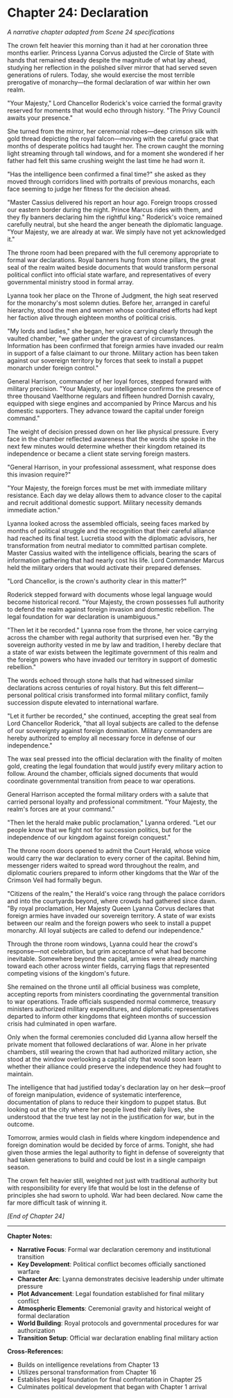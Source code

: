 # Chapter 24: Declaration

*A narrative chapter adapted from Scene 24 specifications*

The crown felt heavier this morning than it had at her coronation three months earlier. Princess Lyanna Corvus adjusted the Circle of State with hands that remained steady despite the magnitude of what lay ahead, studying her reflection in the polished silver mirror that had served seven generations of rulers. Today, she would exercise the most terrible prerogative of monarchy—the formal declaration of war within her own realm.

"Your Majesty," Lord Chancellor Roderick's voice carried the formal gravity reserved for moments that would echo through history. "The Privy Council awaits your presence."

She turned from the mirror, her ceremonial robes—deep crimson silk with gold thread depicting the royal falcon—moving with the careful grace that months of desperate politics had taught her. The crown caught the morning light streaming through tall windows, and for a moment she wondered if her father had felt this same crushing weight the last time he had worn it.

"Has the intelligence been confirmed a final time?" she asked as they moved through corridors lined with portraits of previous monarchs, each face seeming to judge her fitness for the decision ahead.

"Master Cassius delivered his report an hour ago. Foreign troops crossed our eastern border during the night. Prince Marcus rides with them, and they fly banners declaring him the rightful king." Roderick's voice remained carefully neutral, but she heard the anger beneath the diplomatic language. "Your Majesty, we are already at war. We simply have not yet acknowledged it."

The throne room had been prepared with the full ceremony appropriate to formal war declarations. Royal banners hung from stone pillars, the great seal of the realm waited beside documents that would transform personal political conflict into official state warfare, and representatives of every governmental ministry stood in formal array.

Lyanna took her place on the Throne of Judgment, the high seat reserved for the monarchy's most solemn duties. Before her, arranged in careful hierarchy, stood the men and women whose coordinated efforts had kept her faction alive through eighteen months of political crisis.

"My lords and ladies," she began, her voice carrying clearly through the vaulted chamber, "we gather under the gravest of circumstances. Information has been confirmed that foreign armies have invaded our realm in support of a false claimant to our throne. Military action has been taken against our sovereign territory by forces that seek to install a puppet monarch under foreign control."

General Harrison, commander of her loyal forces, stepped forward with military precision. "Your Majesty, our intelligence confirms the presence of three thousand Vaelthorne regulars and fifteen hundred Dornish cavalry, equipped with siege engines and accompanied by Prince Marcus and his domestic supporters. They advance toward the capital under foreign command."

The weight of decision pressed down on her like physical pressure. Every face in the chamber reflected awareness that the words she spoke in the next few minutes would determine whether their kingdom retained its independence or became a client state serving foreign masters.

"General Harrison, in your professional assessment, what response does this invasion require?"

"Your Majesty, the foreign forces must be met with immediate military resistance. Each day we delay allows them to advance closer to the capital and recruit additional domestic support. Military necessity demands immediate action."

Lyanna looked across the assembled officials, seeing faces marked by months of political struggle and the recognition that their careful alliance had reached its final test. Lucretia stood with the diplomatic advisors, her transformation from neutral mediator to committed partisan complete. Master Cassius waited with the intelligence officials, bearing the scars of information gathering that had nearly cost his life. Lord Commander Marcus held the military orders that would activate their prepared defenses.

"Lord Chancellor, is the crown's authority clear in this matter?"

Roderick stepped forward with documents whose legal language would become historical record. "Your Majesty, the crown possesses full authority to defend the realm against foreign invasion and domestic rebellion. The legal foundation for war declaration is unambiguous."

"Then let it be recorded." Lyanna rose from the throne, her voice carrying across the chamber with regal authority that surprised even her. "By the sovereign authority vested in me by law and tradition, I hereby declare that a state of war exists between the legitimate government of this realm and the foreign powers who have invaded our territory in support of domestic rebellion."

The words echoed through stone halls that had witnessed similar declarations across centuries of royal history. But this felt different—personal political crisis transformed into formal military conflict, family succession dispute elevated to international warfare.

"Let it further be recorded," she continued, accepting the great seal from Lord Chancellor Roderick, "that all loyal subjects are called to the defense of our sovereignty against foreign domination. Military commanders are hereby authorized to employ all necessary force in defense of our independence."

The wax seal pressed into the official declaration with the finality of molten gold, creating the legal foundation that would justify every military action to follow. Around the chamber, officials signed documents that would coordinate governmental transition from peace to war operations.

General Harrison accepted the formal military orders with a salute that carried personal loyalty and professional commitment. "Your Majesty, the realm's forces are at your command."

"Then let the herald make public proclamation," Lyanna ordered. "Let our people know that we fight not for succession politics, but for the independence of our kingdom against foreign conquest."

The throne room doors opened to admit the Court Herald, whose voice would carry the war declaration to every corner of the capital. Behind him, messenger riders waited to spread word throughout the realm, and diplomatic couriers prepared to inform other kingdoms that the War of the Crimson Veil had formally begun.

"Citizens of the realm," the Herald's voice rang through the palace corridors and into the courtyards beyond, where crowds had gathered since dawn. "By royal proclamation, Her Majesty Queen Lyanna Corvus declares that foreign armies have invaded our sovereign territory. A state of war exists between our realm and the foreign powers who seek to install a puppet monarchy. All loyal subjects are called to defend our independence."

Through the throne room windows, Lyanna could hear the crowd's response—not celebration, but grim acceptance of what had become inevitable. Somewhere beyond the capital, armies were already marching toward each other across winter fields, carrying flags that represented competing visions of the kingdom's future.

She remained on the throne until all official business was complete, accepting reports from ministers coordinating the governmental transition to war operations. Trade officials suspended normal commerce, treasury ministers authorized military expenditures, and diplomatic representatives departed to inform other kingdoms that eighteen months of succession crisis had culminated in open warfare.

Only when the formal ceremonies concluded did Lyanna allow herself the private moment that followed declarations of war. Alone in her private chambers, still wearing the crown that had authorized military action, she stood at the window overlooking a capital city that would soon learn whether their alliance could preserve the independence they had fought to maintain.

The intelligence that had justified today's declaration lay on her desk—proof of foreign manipulation, evidence of systematic interference, documentation of plans to reduce their kingdom to puppet status. But looking out at the city where her people lived their daily lives, she understood that the true test lay not in the justification for war, but in the outcome.

Tomorrow, armies would clash in fields where kingdom independence and foreign domination would be decided by force of arms. Tonight, she had given those armies the legal authority to fight in defense of sovereignty that had taken generations to build and could be lost in a single campaign season.

The crown felt heavier still, weighted not just with traditional authority but with responsibility for every life that would be lost in the defense of principles she had sworn to uphold. War had been declared. Now came the far more difficult task of winning it.

*[End of Chapter 24]*

---

**Chapter Notes:**
- **Narrative Focus**: Formal war declaration ceremony and institutional transition
- **Key Development**: Political conflict becomes officially sanctioned warfare
- **Character Arc**: Lyanna demonstrates decisive leadership under ultimate pressure
- **Plot Advancement**: Legal foundation established for final military conflict
- **Atmospheric Elements**: Ceremonial gravity and historical weight of formal declaration
- **World Building**: Royal protocols and governmental procedures for war authorization
- **Transition Setup**: Official war declaration enabling final military action

**Cross-References:**
- Builds on intelligence revelations from Chapter 13
- Utilizes personal transformation from Chapter 16
- Establishes legal foundation for final confrontation in Chapter 25
- Culminates political development that began with Chapter 1 arrival
